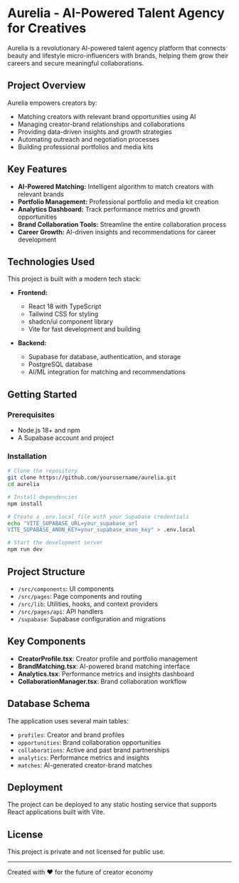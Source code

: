 # Aurelia - AI-Powered Talent Agency for Creatives

Aurelia is a revolutionary AI-powered talent agency platform that connects beauty and lifestyle micro-influencers with brands, helping them grow their careers and secure meaningful collaborations.

## Project Overview

Aurelia empowers creators by:
- Matching creators with relevant brand opportunities using AI
- Managing creator-brand relationships and collaborations
- Providing data-driven insights and growth strategies
- Automating outreach and negotiation processes
- Building professional portfolios and media kits

## Key Features

- **AI-Powered Matching:** Intelligent algorithm to match creators with relevant brands
- **Portfolio Management:** Professional portfolio and media kit creation
- **Analytics Dashboard:** Track performance metrics and growth opportunities
- **Brand Collaboration Tools:** Streamline the entire collaboration process
- **Career Growth:** AI-driven insights and recommendations for career development

## Technologies Used

This project is built with a modern tech stack:

- **Frontend:**
  - React 18 with TypeScript
  - Tailwind CSS for styling
  - shadcn/ui component library
  - Vite for fast development and building

- **Backend:**
  - Supabase for database, authentication, and storage
  - PostgreSQL database
  - AI/ML integration for matching and recommendations

## Getting Started

### Prerequisites

- Node.js 18+ and npm
- A Supabase account and project

### Installation

```bash
# Clone the repository
git clone https://github.com/yourusername/aurelia.git
cd aurelia

# Install dependencies
npm install

# Create a .env.local file with your Supabase credentials
echo "VITE_SUPABASE_URL=your_supabase_url
VITE_SUPABASE_ANON_KEY=your_supabase_anon_key" > .env.local

# Start the development server
npm run dev
```

## Project Structure

- `/src/components`: UI components
- `/src/pages`: Page components and routing
- `/src/lib`: Utilities, hooks, and context providers
- `/src/pages/api`: API handlers
- `/supabase`: Supabase configuration and migrations

## Key Components

- **CreatorProfile.tsx**: Creator profile and portfolio management
- **BrandMatching.tsx**: AI-powered brand matching interface
- **Analytics.tsx**: Performance metrics and insights dashboard
- **CollaborationManager.tsx**: Brand collaboration workflow

## Database Schema

The application uses several main tables:
- `profiles`: Creator and brand profiles
- `opportunities`: Brand collaboration opportunities
- `collaborations`: Active and past brand partnerships
- `analytics`: Performance metrics and insights
- `matches`: AI-generated creator-brand matches

## Deployment

The project can be deployed to any static hosting service that supports React applications built with Vite.

## License

This project is private and not licensed for public use.

---

Created with ❤️ for the future of creator economy
